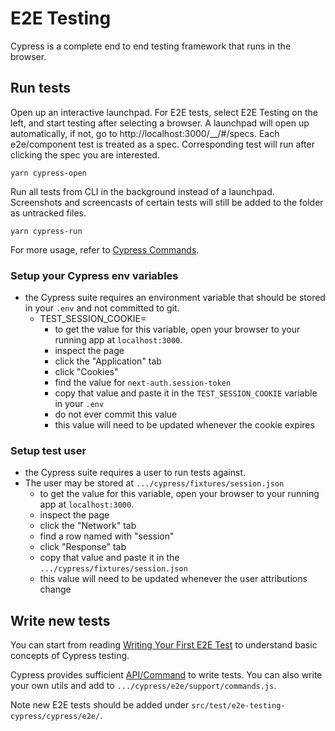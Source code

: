 # E2E Testing

Cypress is a complete end to end testing framework that runs in the browser. 

## Run tests
Open up an interactive launchpad. For E2E tests, select E2E Testing on the left, and start testing after selecting a browser. A launchpad will open up automatically, if not, go to http://localhost:3000/__/#/specs. Each e2e/component test is treated as a spec. Corresponding test will run after clicking the spec you are interested.
```shell
yarn cypress-open
```
Run all tests from CLI in the background instead of a launchpad. Screenshots and screencasts of certain tests will still be added to the folder as untracked files.

```shell
yarn cypress-run
```

For more usage, refer to [Cypress Commands](https://docs.cypress.io/guides/guides/command-line).

### Setup your Cypress env variables
- the Cypress suite requires an environment variable that should be stored in your `.env` and not committed to git.
  - TEST_SESSION_COOKIE=
    - to get the value for this variable, open your browser to your running app at `localhost:3000`.
    - inspect the page
    - click the "Application" tab
    - click "Cookies"
    - find the value for `next-auth.session-token`
    - copy that value and paste it in the `TEST_SESSION_COOKIE` variable in your `.env`
    - do not ever commit this value
    - this value will need to be updated whenever the cookie expires

### Setup test user
- the Cypress suite requires a user to run tests against.
 - The user may be stored at `.../cypress/fixtures/session.json`
    - to get the value for this variable, open your browser to your running app at `localhost:3000`.
    - inspect the page
    - click the "Network" tab
    - find a row named with "session"
    - click "Response" tab
    - copy that value and paste it in the `.../cypress/fixtures/session.json`
    - this value will need to be updated whenever the user attributions change

## Write new tests
You can start from reading [Writing Your First E2E Test](https://docs.cypress.io/guides/end-to-end-testing/writing-your-first-end-to-end-test) to understand basic concepts of Cypress testing.

Cypress provides sufficient [API/Command](https://docs.cypress.io/api/table-of-contents) to write tests. You can also write your own utils and add to `.../cypress/e2e/support/commands.js`.

Note new E2E tests should be added under `src/test/e2e-testing-cypress/cypress/e2e/`.
